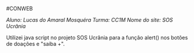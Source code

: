 #CONWEB

*Aluno: Lucas do Amaral Mosquéra
Turma: CC1M
Nome do site: SOS Ucrânia*

Utilizei java script no projeto SOS Ucrânia para a função alert() nos botões de doações e "saiba +".
